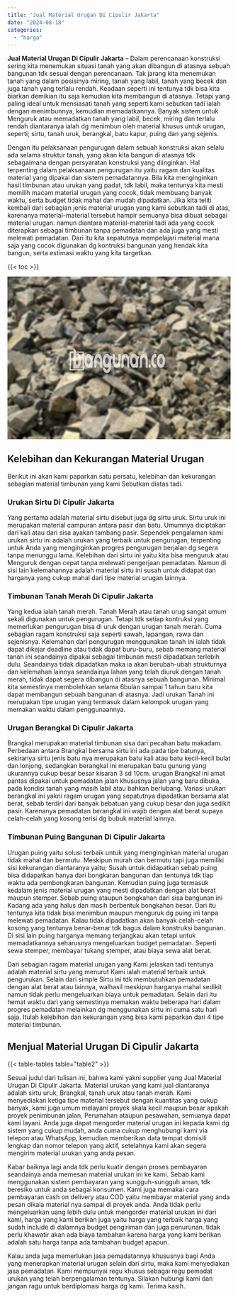 ```yaml
---
title: "Jual Material Urugan Di Cipulir Jakarta"
date: "2024-08-18"
categories: 
  - "harga"
---
```


**Jual Material Urugan Di Cipulir Jakarta** – Dalam perencanaan konstruksi sering kita menemukan situasi tanah yang akan dibangun di atasnya sebuah bangunan tdk sesuai dengan perencanaan. Tak jarang kita menemukan tanah yang dalam posisinya miring, tanah yang labil, tanah yang becek dan juga tanah yang terlalu rendah. Keadaan seperti ini tentunya tdk bisa kita biarkan demikian itu saja kemudian kita membangun di atasnya. Tetapi yang paling ideal untuk mensiasati tanah yang seperti kami sebutkan tadi ialah dengan menimbunnya, kemudian memadatkannya. Banyak sistem untuk Menguruk atau memadatkan tanah yang labil, becek, miring dan terlalu rendah diantaranya ialah dg menimbun oleh material khusus untuk urugan, seperti; sirtu, tanah uruk, berangkal, batu kapur, puing dan yang sejenis.

Dengan itu pelaksanaan pengurugan dalam sebuah konstruksi akan selalu ada selama struktur tanah, yang akan kita bangun di atasnya tdk sebagaimana dengan persyaratan konstruksi yang diinginkan. Hal terpenting dalam pelaksanaan pengurugan itu yaitu ragam dan kualitas material yang dipakai dan sistem pemadatannya. Bila kita menginginkan hasil timbunan atau urukan yang padat, tdk labil, maka tentunya kita mesti memilih macam material urugan yang cocok, tidak membuang banyak waktu, serta budget tidak mahal dan mudah dipadatkan. Jika kita teliti kembali dari sebagian jenis material urugan yang kami sebutkan tadi di atas, karenanya material-material tersebut hampir semuanya bisa dibuat sebagai material urugan. namun diantara material-material tadi ada yang cocok diterapkan sebagai timbunan tanpa pemadatan dan ada juga yang mesti melewati pemadatan. Dari itu kita sepatutnya mempelajari material mana saja yang cocok digunakan dg kontruksi bangunan yang hendak kita bangun, serta estimasi waktu yang kita targetkan.

{{< toc >}}

![Jual Material Urugan Di Cipulir Jakarta](/images/jual-urugan-38.png)

## Kelebihan dan Kekurangan Material Urugan

Berikut ini akan kami paparkan satu persatu, kelebihan dan kekurangan sebagian material timbunan yang kami Sebutkan diatas tadi.

### Urukan Sirtu Di Cipulir Jakarta

Yang pertama adalah material sirtu disebut juga dg sirtu uruk. Sirtu uruk ini merupakan material campuran antara pasir dan batu. Umumnya diciptakan dari kali atau dari sisa ayakan tambang pasir. Sependek pengalaman kami urukan sirtu ini adalah urukan yang terbaik untuk pengurugan, terpenting untuk Anda yang menginginkan progres pengurugan berjalan dg segera tanpa menunggu lama. Kelebihan dari sirtu ini yaitu kita bisa menguruk atau Menguruk dengan cepat tanpa melewati pengerjaan pemadatan. Namun di sisi lain kelemahannya adalah material sirtu ini susah untuk didapat dan harganya yang cukup mahal dari tipe material urugan lainnya.

### Timbunan Tanah Merah Di Cipulir Jakarta

Yang kedua ialah tanah merah. Tanah Merah atau tanah urug sangat umum sekali digunakan untuk pengurugan. Tetapi tdk setiap kontruksi yang memerlukan pengurugan bisa di uruk dengan urugan tanah merah. Cuma sebagian ragam konstruksi saja seperti sawah, lapangan, rawa dan sejenisnya. Kelemahan dari pengurugan menggunakan tanah ini ialah tidak dapat dikejar deadline atau tidak dapat buru-buru, sebab memang material tanah ini seandainya dipakai sebagai timbunan mesti dipadatkan terlebih dulu. Seandainya tidak dipadatkan maka ia akan berubah-ubah strukturnya dan kelemahan lainnya seandainya lahan yang telah diuruk dengan tanah merah, tidak dapat segera dibangun di atasnya sebuah bangunan. Minimal kita semestinya membolehkan selama 6bulan sampai 1 tahun baru kita dapat membangun sebuah bangunan di atasnya. Jadi urukan Tanah ini merupakan tipe urugan yang termasuk dalam kelompok urugan yang memakan waktu dalam penggunaannya.

### Urugan Berangkal Di Cipulir Jakarta

Brangkal merupakan material timbunan sisa dari pecahan batu makadam. Perbedaan antara Brangkal bersama sirtu ini ada pada tipe batunya, sekiranya sirtu jenis batu nya merupakan batu kali atau batu kecil-kecil bulat dan lonjong, sedangkan berangkal ini merupakan batu gunung yang ukurannya cukup besar besar kisaran 3 sd 10cm. urugan Brangkal ini amat pantas dipakai untuk pemadatan jalan khususnya jalan yang baru dibuka, pada kondisi tanah yang masih labil atau bahkan berlubang. Variasi urukan berangkal ini yakni ragam urugan yang sepatutnya dipadatkan bersama alat berat, sebab terdiri dari banyak bebatuan yang cukup besar dan juga sedikit pasir. Karenanya pemadatan berangkal ini wajib dengan alat berat supaya celah-celah yang kosong terisi dg bubuk material lainnya.

### Timbunan Puing Bangunan Di Cipulir Jakarta

Urugan puing yaitu solusi terbaik untuk yang menginginkan material urugan tidak mahal dan bermutu. Meskipun murah dan bermutu tapi juga memiliki sisi kekurangan diantaranya yaitu; Susah untuk didapatkan sebab puing bisa didapatkan hanya dari bongkaran bangunan dan tentunya tdk tiap waktu ada pembongkaran bangunan. Kemudian puing juga termasuk kedalam jenis material urugan yang mesti dipadatkan dengan alat berat maupun stemper. Sebab puing ataupun bongkahan dari sisa bangunan ini Kadang ada yang halus dan masih berbentuk bongkahan besar. Dari itu tentunya kita tidak bisa menimbun maupun menguruk dg puing ini tanpa melewati pemadatan. Kalau tidak dipadatkan akan banyak celah-celah kosong yang tentunya benar-benar tdk bagus dalam konstruksi bangunan. Di sisi lain puing harganya memang terjangkau akan tetapi untuk memadatkannya seharusnya mengeluarkan budget pemadatan. Seperti sewa stemper, membayar tukang stemper, atau biaya sewa alat berat.

Dari sebagian ragam material urugan yang Kami jelaskan tadi tentunya adalah material sirtu yang menurut Kami ialah material terbaik untuk pengurukan. Selain dari simple Sirtu ini tdk membutuhkan pemadatan dengan alat berat atau lainnya, walhasil meskipun harganya mahal sedikit namun tidak perlu mengeluarkan biaya untuk pemadatan. Selain dari itu hemat waktu dari yang semestinya memakan waktu beberapa hari dalam progres pemadatan melainkan dg menggunakan sirtu ini cuma satu hari saja. Itulah kelebihan dan kekurangan yang bisa kami paparkan dari 4 tipe material timbunan.

## Menjual Material Urugan Di Cipulir Jakarta

{{< table-tables table="table2" >}}

Sesuai judul dari tulisan ini, bahwa kami yakni supplier yang Jual Material Urugan Di Cipulir Jakarta. Material urukan yang kami jual diantaranya adalah sirtu uruk, Brangkal, tanah uruk atau tanah merah. Kami menyediakan ketiga tipe material tersebut dengan kuantitas yang cukup banyak, kami juga umum melayani proyek skala kecil maupun besar apakah proyek penimbunan jalan, Perumahan ataupun pesawahan, semuanya dapat kami layani. Anda juga dapat mengorder material urugan ini kepada kami dg sistem yang cukup mudah, anda cuma cukup menghubungi kami via telepon atau WhatsApp, kemudian memberikan data tempat domisili lengkap dan nomor telepon yang aktif, setelahnya kami akan segera mengirim material urukan yang anda pesan.

Kabar baiknya lagi anda tdk perlu kuatir dengan proses pembayaran seandainya anda memesan material urukan ini ke kami. Sebab kami menggunakan sistem pembayaran yang sungguh-sungguh aman, tdk beresiko untuk anda sebagai konsumen. Kami juga memakai cara pembayaran cash on delivery atau COD yaitu membayar material yang anda pesan dikala material nya sampai di proyek anda. Anda tidak perlu mengeluarkan uang lebih dulu untuk mengorder material urukan ini dari kami, harga yang kami berikan juga yaitu harga yang terbaik harga yang sudah include di dalamnya budget pengiriman dan juga penurunan. tidak perlu khawatir akan ada biaya tambahan karena harga yang kami berikan adalah satu harga tanpa ada tambahan budget apapun.

Kalau anda juga memerlukan jasa pemadatannya khususnya bagi Anda yang menerapkan material urugan selain dari sirtu, maka kami menyediakan jasa pemadatan. Kami mempunyai regu khusus sebagai regu pemadat urukan yang telah berpengalaman tentunya. Silakan hubungi kami dan jangan ragu untuk berdiplomasi harga dg kami. Terima kasih.
